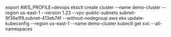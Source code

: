 export AWS_PROFILE=devops
eksctl create cluster --name demo-cluster --region us-east-1 --version 1.23 --vpc-public-subnets subnet-9f36e1f9,subnet-413eb74f --without-nodegroup
aws eks update-kubeconfig --region us-east-1 --name demo-cluster
kubectl get svc --all-namespaces
